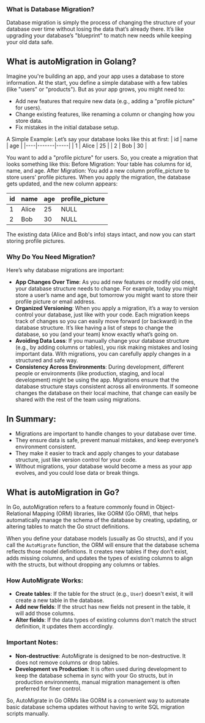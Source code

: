 ### What is Database Migration?

Database migration is simply the process of changing the structure of your database over time without losing the data that’s already there. It’s like upgrading your database’s "blueprint" to match new needs while keeping your old data safe.

## What is autoMigration in Golang?

Imagine you're building an app, and your app uses a database to store information. At the start, you define a simple database with a few tables (like "users" or "products"). But as your app grows, you might need to:

- Add new features that require new data (e.g., adding a "profile picture" for users).
- Change existing features, like renaming a column or changing how you store data.
- Fix mistakes in the initial database setup.

A Simple Example:
Let’s say your database looks like this at first:
| id | name | age |
|----|-------|-----|
| 1 | Alice | 25 |
| 2 | Bob | 30 |

You want to add a "profile picture" for users. So, you create a migration that looks something like this:
Before Migration: Your table has columns for id, name, and age.
After Migration: You add a new column profile_picture to store users' profile pictures.
When you apply the migration, the database gets updated, and the new column appears:

| id  | name  | age | profile_picture |
| --- | ----- | --- | --------------- |
| 1   | Alice | 25  | NULL            |
| 2   | Bob   | 30  | NULL            |

The existing data (Alice and Bob's info) stays intact, and now you can start storing profile pictures.

### Why Do You Need Migration?

Here’s why database migrations are important:

- **App Changes Over Time**: As you add new features or modify old ones, your database structure needs to change. For example, today you might store a user’s name and age, but tomorrow you might want to store their profile picture or email address.
- **Organized Versioning**: When you apply a migration, it’s a way to version control your database, just like with your code. Each migration keeps track of changes so you can easily move forward (or backward) in the database structure. It’s like having a list of steps to change the database, so you (and your team) know exactly what’s going on.
- **Avoiding Data Loss**: If you manually change your database structure (e.g., by adding columns or tables), you risk making mistakes and losing important data. With migrations, you can carefully apply changes in a structured and safe way.
- **Consistency Across Environments**: During development, different people or environments (like production, staging, and local development) might be using the app. Migrations ensure that the database structure stays consistent across all environments. If someone changes the database on their local machine, that change can easily be shared with the rest of the team using migrations.

## In Summary:

- Migrations are important to handle changes to your database over time.
- They ensure data is safe, prevent manual mistakes, and keep everyone’s environment consistent.
- They make it easier to track and apply changes to your database structure, just like version control for your code.
- Without migrations, your database would become a mess as your app evolves, and you could lose data or break things.

## What is autoMigration in Go?

In Go, autoMigration refers to a feature commonly found in Object-Relational Mapping (ORM) libraries, like GORM (Go ORM), that helps automatically manage the schema of the database by creating, updating, or altering tables to match the Go struct definitions.

When you define your database models (usually as Go structs), and if you call the `AutoMigrate` function, the ORM will ensure that the database schema reflects those model definitions. It creates new tables if they don’t exist, adds missing columns, and updates the types of existing columns to align with the structs, but without dropping any columns or tables.

### How AutoMigrate Works:

- **Create tables**: If the table for the struct (e.g., `User`) doesn't exist, it will create a new table in the database.
- **Add new fields**: If the struct has new fields not present in the table, it will add those columns.
- **Alter fields**: If the data types of existing columns don't match the struct definition, it updates them accordingly.

### Important Notes:

- **Non-destructive**: AutoMigrate is designed to be non-destructive. It does not remove columns or drop tables.
- **Development vs Production**: It is often used during development to keep the database schema in sync with your Go structs, but in production environments, manual migration management is often preferred for finer control.

So, AutoMigrate in Go ORMs like GORM is a convenient way to automate basic database schema updates without having to write SQL migration scripts manually.

